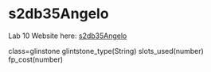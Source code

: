 # s2db35Angelo
Lab 10
Website here:
[s2db35Angelo](https://s2db35angelo.herokuapp.com/)

class=glinstone
glintstone_type(String)
slots_used(number)
fp_cost(number)
